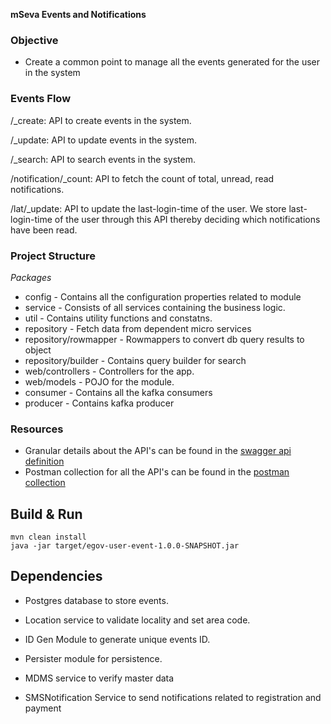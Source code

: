 **mSeva Events and Notifications**


### Objective
- Create a common point to manage all the events generated for the user in the system

### Events Flow

/_create: API to create events in the system.

/_update: API to update events in the system.

/_search: API to search events in the system.

/notification/_count: API to fetch the count of total, unread, read notifications.

/lat/_update: API to update the last-login-time of the user. We store last-login-time of the user through this API thereby deciding which notifications have been read.




### Project Structure 
*Packages*
 - config - Contains all the configuration properties related to module
 - service - Consists of all services containing the business logic.
 - util - Contains utility functions and constatns.
 - repository - Fetch data from dependent micro services
 - repository/rowmapper - Rowmappers to convert db query results to object
 - repository/builder - Contains query builder for search
 - web/controllers - Controllers for the app.
 - web/models - POJO for the module.
 - consumer - Contains all the kafka consumers
 - producer - Contains kafka producer


### Resources
- Granular details about the API's can be found in the [swagger api definition](https://github.com/egovernments/municipal-services/blob/master/docs/user-events.yml)
- Postman collection for all the API's can be found in the [postman collection](https://www.getpostman.com/collections/14812d58dff5565bd3d9)


## Build & Run


    mvn clean install
    java -jar target/egov-user-event-1.0.0-SNAPSHOT.jar


## Dependencies


- Postgres database to store events.

- Location service to validate locality and set area code.

- ID Gen Module to generate unique events ID.

- Persister module for persistence.

- MDMS service to verify master data

- SMSNotification Service to send notifications related to registration and payment
